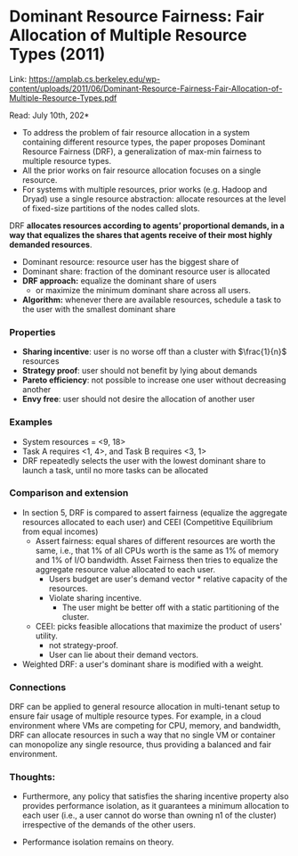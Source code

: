 # Dominant Resource Fairness: Fair Allocation of Multiple Resource Types (2011) 

Link: https://amplab.cs.berkeley.edu/wp-content/uploads/2011/06/Dominant-Resource-Fairness-Fair-Allocation-of-Multiple-Resource-Types.pdf

Read: July 10th, 202* 

* To address the problem of fair resource allocation in a system containing different resource types, the paper proposes Dominant Resource Fairness (DRF), a generalization of max-min fairness to multiple resource types. 
* All the prior works on fair resource allocation focuses on a single resource. 
* For systems with multiple resources, prior works (e.g. Hadoop and Dryad) use a single resource abstraction: allocate resources at the level of fixed-size partitions of the nodes called slots. 
 
DRF **allocates resources according to agents’ proportional demands, in a way that equalizes the shares that agents receive of their most highly demanded resources**. 

* Dominant resource: resource user has the biggest share of
* Dominant share: fraction of the dominant resource user is allocated
* **DRF approach:** equalize the dominant share of users
  * or maximize the minimum dominant share across all users. 
* **Algorithm:** whenever there are available resources, schedule a task to the user with the smallest dominant share

### Properties 
* **Sharing incentive**: user is no worse off than a cluster with $\frac{1}{n}$ resources
* **Strategy proof**: user should not benefit by lying about demands
* **Pareto efficiency**: not possible to increase one user without decreasing another
* **Envy free**: user should not desire the allocation of another user

### Examples

* System resources = <9, 18>
* Task A requires <1, 4>, and Task B requires <3, 1>
* DRF repeatedly selects the user with the lowest dominant share to launch a task, until no more tasks can be allocated

### Comparison and extension

* In section 5, DRF is compared to assert fairness (equalize the aggregate resources allocated to each user) and CEEI (Competitive Equilibrium from equal incomes)
  * Assert fairness: equal shares of different resources are worth the same, i.e., that 1% of all CPUs worth is the same as 1% of memory and 1% of I/O bandwidth. Asset Fairness then tries to equalize the aggregate resource value allocated to each user. 
    * Users budget are user's demand vector * relative capacity of the resources. 
    * Violate sharing incentive. 
      * The user might be better off with a static partitioning of the cluster. 
  * CEEI: picks feasible allocations that maximize the product of users' utility.
    * not strategy-proof. 
    * User can lie about their demand vectors. 
* Weighted DRF: a user's dominant share is modified with a weight. 

### Connections 
DRF can be applied to general resource allocation in multi-tenant setup to ensure fair usage of multiple resource types. For example, in a cloud environment where VMs are competing for CPU, memory, and bandwidth, DRF can allocate resources in such a way that no single VM or container can monopolize any single resource, thus providing a balanced and fair environment.

### Thoughts:

* Furthermore, any policy that satisfies the sharing incentive property also provides performance isolation, as it guarantees a minimum allocation to each user (i.e., a user cannot do worse than owning n1 of the cluster) irrespective of the demands of the other users.

* Performance isolation remains on theory. 